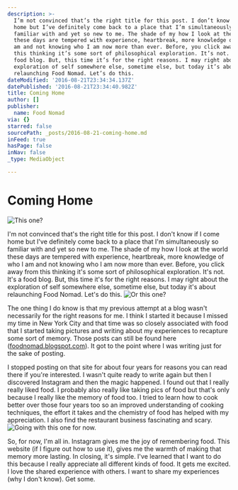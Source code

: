 ```yaml
---
description: >-
  I’m not convinced that’s the right title for this post. I don’t know if I come
  home but I’ve definitely come back to a place that I’m simultaneously so
  familiar with and yet so new to me. The shade of my how I look at the world
  these days are tempered with experience, heartbreak, more knowledge of who I
  am and not knowing who I am now more than ever. Before, you click away from
  this thinking it’s some sort of philosophical exploration. It’s not. It’s a
  food blog. But, this time it’s for the right reasons. I may right about the
  exploration of self somewhere else, sometime else, but today it’s about
  relaunching Food Nomad. Let’s do this.
dateModified: '2016-08-21T23:34:34.137Z'
datePublished: '2016-08-21T23:34:40.982Z'
title: Coming Home
author: []
publisher:
  name: Food Nomad
via: {}
starred: false
sourcePath: _posts/2016-08-21-coming-home.md
inFeed: true
hasPage: false
inNav: false
_type: MediaObject

---
```

# Coming Home
![This one?](https://the-grid-user-content.s3-us-west-2.amazonaws.com/6afc3abe-85f4-47d0-8c58-fa2077c1f848.jpg)

I'm not convinced that's the right title for this post. I don't know if I come home but I've definitely come back to a place that I'm simultaneously so familiar with and yet so new to me. The shade of my how I look at the world these days are tempered with experience, heartbreak, more knowledge of who I am and not knowing who I am now more than ever. Before, you click away from this thinking it's some sort of philosophical exploration. It's not. It's a food blog. But, this time it's for the right reasons. I may right about the exploration of self somewhere else, sometime else, but today it's about relaunching Food Nomad. Let's do this.
![Or this one?](https://the-grid-user-content.s3-us-west-2.amazonaws.com/3f1a4f5f-564a-49fe-9353-bcd0a73a37f6.jpg)

The one thing I do know is that my previous attempt at a blog wasn't necessarily for the right reasons for me. I think I started it because I missed my time in New York City and that time was so closely associated with food that I started taking pictures and writing about my experiences to recapture some sort of memory. Those posts can still be found here ([foodnomad.blogspot.com][0]). It got to the point where I was writing just for the sake of posting. 

I stopped posting on that site for about four years for reasons you can read there if you're interested. I wasn't quite ready to write again but then I discovered Instagram and then the magic happened. I found out that I really really liked food. I probably also really like taking pics of food but that's only because I really like the memory of food too. I tried to learn how to cook better over those four years too so an improved understanding of cooking techniques, the effort it takes and the chemistry of food has helped with my appreciation. I also find the restaurant business fascinating and scary.
![Going with this one for now.](https://the-grid-user-content.s3-us-west-2.amazonaws.com/e7340a31-b76b-4626-b8ae-ac48c8983136.jpg)

So, for now, I'm all in. Instagram gives me the joy of remembering food. This website (if I figure out how to use it), gives me the warmth of making that memory more lasting. In closing, it's simple. I've learned that I want to do this because I really appreciate all different kinds of food. It gets me excited. I love the shared experience with others. I want to share my experiences (why I don't know). Get some.

[0]: http://www.foodnomad.blogspot.com/ "Ye Old Food Nomad"